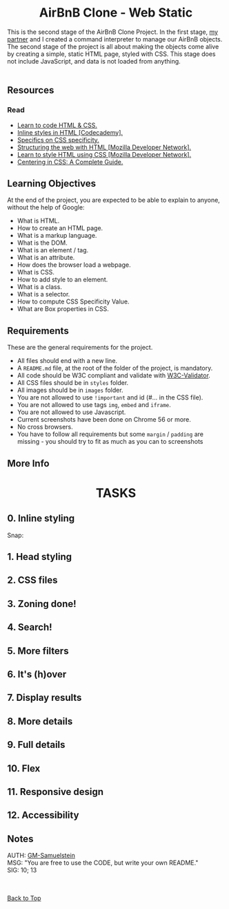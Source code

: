 <h1 align='center' id="top">AirBnB Clone - Web Static</h1>
This is the second stage of the AirBnB Clone Project. In the first stage, <a href="https://github.com/beryl452">my partner</a> and I created a command interpreter to manage our AirBnB objects. The second stage of the project is all about making the objects come alive by creating a simple, static HTML page, styled with CSS. This stage does not include JavaScript, and data is not loaded from anything. 
<br /><br />

<h2>Resources</h2>
<h3>Read</h3>
<ul>
<li><a href="https://learn.shayhowe.com/html-css/">Learn to code HTML & CSS.</a></li>
<li><a href="https://www.codecademy.com/article/html-inline-styles">Inline styles in HTML [Codecademy].</a></li>
<li><a href="https://css-tricks.com/specifics-on-css-specificity/">Specifics on CSS specificity.</a></li>
<li><a href="https://developer.mozilla.org/en-US/docs/Learn/HTML">Structuring the web with HTML [Mozilla Developer Network].</a></li>
<li><a href="https://developer.mozilla.org/en-US/docs/Learn/CSS">Learn to style HTML using CSS [Mozilla Developer Network].</a></li>
<li><a href="https://css-tricks.com/centering-css-complete-guide/">Centering in CSS: A Complete Guide.</a></li>
</ul>

<h2>Learning Objectives</h2>
At the end of the project, you are expected to be able to explain to anyone, without the help of Google:
<ul>
<li>What is HTML.</li>
<li>How to create an HTML page.</li>
<li>What is a markup language.</li>
<li>What is the DOM.</li>
<li>What is an element / tag.</li>
<li>What is an attribute.</li>
<li>How does the browser load a webpage.</li>
<li>What is CSS.</li>
<li>How to add style to an element.</li>
<li>What is a class.</li>
<li>What is a selector.</li>
<li>How to compute CSS Specificity Value.</li>
<li>What are Box properties in CSS.</li>
</ul>

<h2>Requirements</h2>
These are the general requirements for the project.
<ul>
<li>All files should end with a new line.</li>
<li>A <code>README.md</code> file, at the root of the folder of the project, is mandatory.</li>
<li>All code should be W3C compliant and validate with <a href="https://github.com/holbertonschool/W3C-Validator">W3C-Validator</a>.</li>
<li>All  CSS files should be in <code>styles</code> folder.</li>
<li>All images should be in <code>images</code> folder.</li>
<li>You are not allowed to use <code>!important</code> and id (#... in the CSS file).</li>
<li>You are not allowed to use tags <code>img</code>, <code>embed</code> and <code>iframe</code>.</li>
<li>You are not allowed to use Javascript.</li>
<li>Current screenshots have been done on Chrome 56 or more.</li>
<li>No cross browsers.</li>
<li>You have to follow all requirements but some <code>margin</code> / <code>padding</code> are missing - you should try to fit as much as you can to screenshots</li>
</ul>
<h2>More Info</h2>


<h1 align="center">TASKS</h1>
<h2>0. Inline styling</h2>
Snap:
<h2>1. Head styling</h2>
<h2>2. CSS files</h2>
<h2>3. Zoning done!</h2>
<h2>4. Search!</h2>
<h2>5. More filters</h2>
<h2>6. It's (h)over</h2>
<h2>7. Display results</h2>
<h2>8. More details</h2>
<h2>9. Full details</h2>
<h2>10. Flex</h2>
<h2>11. Responsive design</h2>
<h2>12. Accessibility</h2>

<h2>Notes</h2>
AUTH: <a href="https://github.com/GM-Samuelstein">GM-Samuelstein</a> <br>
MSG: "You are free to use the CODE, but write your own README." <br>
SIG: 10; 13

<br><br>
<a href="#top">Back to Top</a>

